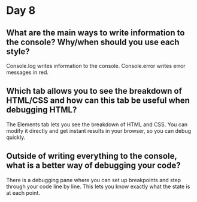 # Day 8

## What are the main ways to write information to the console? Why/when should you use each style?
Console.log writes information to the console. Console.error writes error messages in red.

## Which tab allows you to see the breakdown of HTML/CSS and how can this tab be useful when debugging HTML?
The Elements tab lets you see the breakdown of HTML and CSS. You can modify it directly and get instant results in your browser, so you can debug quickly.

## Outside of writing everything to the console, what is a better way of debugging your code?
There is a debugging pane where you can set up breakpoints and step through your code line by line. This lets you know exactly what the state is at each point.